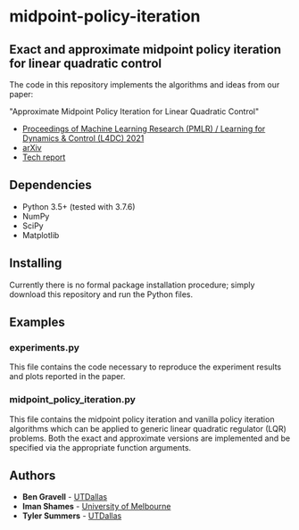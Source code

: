 # midpoint-policy-iteration
 ## Exact and approximate midpoint policy iteration for linear quadratic control
 
 The code in this repository implements the algorithms and ideas from our paper:
 
 "Approximate Midpoint Policy Iteration for Linear Quadratic Control"
 * [Proceedings of Machine Learning Research (PMLR) / Learning for Dynamics & Control (L4DC) 2021](http://proceedings.mlr.press/v144/gravell21a.html)
 * [arXiv](https://arxiv.org/abs/2011.14212)
 * [Tech report](https://personal.utdallas.edu/~tyler.summers/papers/AMPI_extended.pdf)
  
 ## Dependencies
* Python 3.5+ (tested with 3.7.6)
* NumPy
* SciPy
* Matplotlib

## Installing
Currently there is no formal package installation procedure; simply download this repository and run the Python files.

## Examples

### experiments.py
This file contains the code necessary to reproduce the experiment results and plots reported in the paper.

### midpoint_policy_iteration.py
This file contains the midpoint policy iteration and vanilla policy iteration algorithms which can be applied to generic linear quadratic regulator (LQR) problems. Both the exact and approximate versions are implemented and be specified via the appropriate function arguments.


## Authors
* **Ben Gravell** - [UTDallas](http://www.utdallas.edu/~tyler.summers/)
* **Iman Shames** - [University of Melbourne](https://findanexpert.unimelb.edu.au/profile/537214-iman-shames)
* **Tyler Summers** - [UTDallas](http://www.utdallas.edu/~tyler.summers/)
